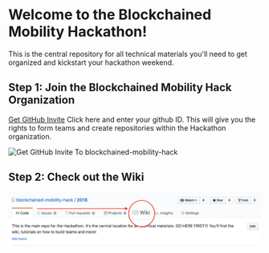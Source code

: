 # Welcome to the Blockchained Mobility Hackathon! 

This is the central repository for all technical materials you'll need to get organized and kickstart your hackathon weekend.

## Step 1: Join the Blockchained Mobility Hack Organization

[Get GitHub Invite](http://bit.ly/BMH-github-invite "Click here and enter your github ID") Click here and enter your github ID. This will give you the rights to form teams and create repositories within the Hackathon organization.

![Get GitHub Invite To
blockchained-mobility-hack](Get-Invite.png)

## Step 2: Check out the Wiki

![Navigate to Wiki](Navigate_to_Wiki.png)
